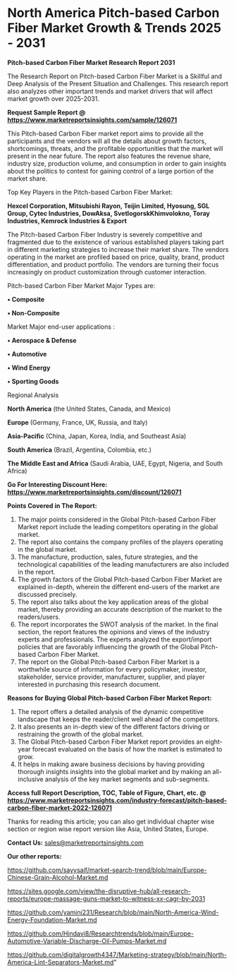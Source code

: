 # North America Pitch-based Carbon Fiber Market Growth & Trends 2025 - 2031

<strong>Pitch-based Carbon Fiber Market Research Report 2031</strong>

The Research Report on Pitch-based Carbon Fiber Market is a Skillful and Deep Analysis of the Present Situation and Challenges. This research report also analyzes other important trends and market drivers that will affect market growth over 2025-2031.

<strong>Request Sample Report @ <a href=https://www.marketreportsinsights.com/sample/126071>https://www.marketreportsinsights.com/sample/126071</a></strong>

This Pitch-based Carbon Fiber market report aims to provide all the participants and the vendors will all the details about growth factors, shortcomings, threats, and the profitable opportunities that the market will present in the near future. The report also features the revenue share, industry size, production volume, and consumption in order to gain insights about the politics to contest for gaining control of a large portion of the market share.

Top Key Players in the Pitch-based Carbon Fiber Market:

<strong>Hexcel Corporation, Mitsubishi Rayon, Teijin Limited, Hyosung, SGL Group, Cytec Industries, DowAksa, SvetlogorskKhimvolokno, Toray Industries, Kemrock Industries & Export</strong>

The Pitch-based Carbon Fiber Industry is severely competitive and fragmented due to the existence of various established players taking part in different marketing strategies to increase their market share. The vendors operating in the market are profiled based on price, quality, brand, product differentiation, and product portfolio. The vendors are turning their focus increasingly on product customization through customer interaction.

Pitch-based Carbon Fiber Market Major Types are:

<strong>• Composite

• Non-Composite</strong>

Market Major end-user applications :

<strong>• Aerospace & Defense

• Automotive

• Wind Energy

• Sporting Goods</strong>

Regional Analysis

</u><strong><b>North America</b></strong> (the United States, Canada, and Mexico)

<strong><b>Europe </b></strong>(Germany, France, UK, Russia, and Italy)

<strong><b>Asia-Pacific</b></strong> (China, Japan, Korea, India, and Southeast Asia)

<strong><b>South America</b></strong> (Brazil, Argentina, Colombia, etc.)

<strong><b>The Middle East and Africa</b></strong> (Saudi Arabia, UAE, Egypt, Nigeria, and South Africa)

<strong>Go For Interesting Discount Here: <a href=https://www.marketreportsinsights.com/discount/126071>https://www.marketreportsinsights.com/discount/126071</a></strong>

<strong>Points Covered in The Report:</strong>
<ol>
  <li>The major points considered in the Global Pitch-based Carbon Fiber Market report include the leading competitors operating in the global market.</li>
  <li>The report also contains the company profiles of the players operating in the global market.</li>
  <li>The manufacture, production, sales, future strategies, and the technological capabilities of the leading manufacturers are also included in the report.</li>
  <li>The growth factors of the Global Pitch-based Carbon Fiber Market are explained in-depth, wherein the different end-users of the market are discussed precisely.</li>
  <li>The report also talks about the key application areas of the global market, thereby providing an accurate description of the market to the readers/users.</li>
  <li>The report incorporates the SWOT analysis of the market. In the final section, the report features the opinions and views of the industry experts and professionals. The experts analyzed the export/import policies that are favorably influencing the growth of the Global Pitch-based Carbon Fiber Market.</li>
  <li>The report on the Global Pitch-based Carbon Fiber Market is a worthwhile source of information for every policymaker, investor, stakeholder, service provider, manufacturer, supplier, and player interested in purchasing this research document.</li>
</ol>
<strong>Reasons for Buying Global Pitch-based Carbon Fiber Market Report:</strong>

<ol>
  <li>The report offers a detailed analysis of the dynamic competitive landscape that keeps the reader/client well ahead of the competitors.</li>
  <li>It also presents an in-depth view of the different factors driving or restraining the growth of the global market.</li>
  <li>The Global Pitch-based Carbon Fiber Market report provides an eight-year forecast evaluated on the basis of how the market is estimated to grow.</li>
  <li>It helps in making aware business decisions by having providing thorough insights insights into the global market and by making an all-inclusive analysis of the key market segments and sub-segments.</li>
</ol>
<strong>Access full Report Description, TOC, Table of Figure, Chart, etc. @ <a href=https://www.marketreportsinsights.com/industry-forecast/pitch-based-carbon-fiber-market-2022-126071>https://www.marketreportsinsights.com/industry-forecast/pitch-based-carbon-fiber-market-2022-126071</a></strong>


Thanks for reading this article; you can also get individual chapter wise section or region wise report version like Asia, United States, Europe.

<strong>Contact Us:</strong>
sales@marketreportsinsights.com

<strong>Our other reports:</strong>

<a href=https://github.com/sayysaif/market-search-trend/blob/main/Europe-Chinese-Grain-Alcohol-Market.md>https://github.com/sayysaif/market-search-trend/blob/main/Europe-Chinese-Grain-Alcohol-Market.md</a>

<a href=https://sites.google.com/view/the-disruptive-hub/all-research-reports/europe-massage-guns-market-to-witness-xx-cagr-by-2031>https://sites.google.com/view/the-disruptive-hub/all-research-reports/europe-massage-guns-market-to-witness-xx-cagr-by-2031</a>

<a href=https://github.com/yamini231/Research/blob/main/North-America-Wind-Energy-Foundation-Market.md>https://github.com/yamini231/Research/blob/main/North-America-Wind-Energy-Foundation-Market.md</a>

<a href=https://github.com/Hindavi8/Researchtrends/blob/main/Europe-Automotive-Variable-Discharge-Oil-Pumps-Market.md>https://github.com/Hindavi8/Researchtrends/blob/main/Europe-Automotive-Variable-Discharge-Oil-Pumps-Market.md</a>

<a href=https://github.com/digitalgrowth4347/Marketing-strategy/blob/main/North-America-Lint-Separators-Market.md>https://github.com/digitalgrowth4347/Marketing-strategy/blob/main/North-America-Lint-Separators-Market.md</a>"
